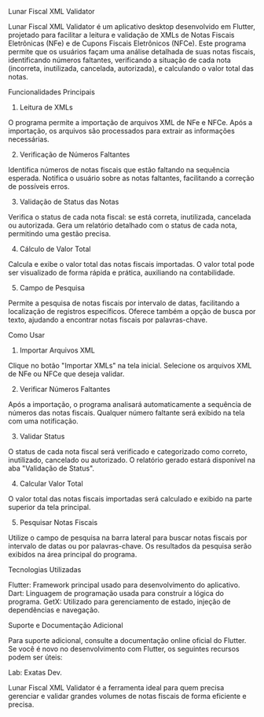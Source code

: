Lunar Fiscal XML Validator

Lunar Fiscal XML Validator é um aplicativo desktop desenvolvido em Flutter, projetado para facilitar a leitura e validação de XMLs de Notas Fiscais Eletrônicas (NFe) e de Cupons Fiscais Eletrônicos (NFCe). Este programa permite que os usuários façam uma análise detalhada de suas notas fiscais, identificando números faltantes, verificando a situação de cada nota (incorreta, inutilizada, cancelada, autorizada), e calculando o valor total das notas.

Funcionalidades Principais

1. Leitura de XMLs

O programa permite a importação de arquivos XML de NFe e NFCe.
Após a importação, os arquivos são processados para extrair as informações necessárias.

2. Verificação de Números Faltantes

Identifica números de notas fiscais que estão faltando na sequência esperada.
Notifica o usuário sobre as notas faltantes, facilitando a correção de possíveis erros.

3. Validação de Status das Notas

Verifica o status de cada nota fiscal: se está correta, inutilizada, cancelada ou autorizada.
Gera um relatório detalhado com o status de cada nota, permitindo uma gestão precisa.

4. Cálculo de Valor Total

Calcula e exibe o valor total das notas fiscais importadas.
O valor total pode ser visualizado de forma rápida e prática, auxiliando na contabilidade.

5. Campo de Pesquisa

Permite a pesquisa de notas fiscais por intervalo de datas, facilitando a localização de registros específicos.
Oferece também a opção de busca por texto, ajudando a encontrar notas fiscais por palavras-chave.

Como Usar

1. Importar Arquivos XML

Clique no botão "Importar XMLs" na tela inicial.
Selecione os arquivos XML de NFe ou NFCe que deseja validar.

2. Verificar Números Faltantes

Após a importação, o programa analisará automaticamente a sequência de números das notas fiscais.
Qualquer número faltante será exibido na tela com uma notificação.

3. Validar Status

O status de cada nota fiscal será verificado e categorizado como correto, inutilizado, cancelado ou autorizado.
O relatório gerado estará disponível na aba "Validação de Status".

4. Calcular Valor Total

O valor total das notas fiscais importadas será calculado e exibido na parte superior da tela principal.

5. Pesquisar Notas Fiscais

Utilize o campo de pesquisa na barra lateral para buscar notas fiscais por intervalo de datas ou por palavras-chave.
Os resultados da pesquisa serão exibidos na área principal do programa.

Tecnologias Utilizadas

Flutter: Framework principal usado para desenvolvimento do aplicativo.
Dart: Linguagem de programação usada para construir a lógica do programa.
GetX: Utilizado para gerenciamento de estado, injeção de dependências e navegação.

Suporte e Documentação Adicional

Para suporte adicional, consulte a documentação online oficial do Flutter. Se você é novo no desenvolvimento com Flutter, os seguintes recursos podem ser úteis:

Lab: Exatas Dev.

Lunar Fiscal XML Validator é a ferramenta ideal para quem precisa gerenciar e validar grandes volumes de notas fiscais de forma eficiente e precisa.